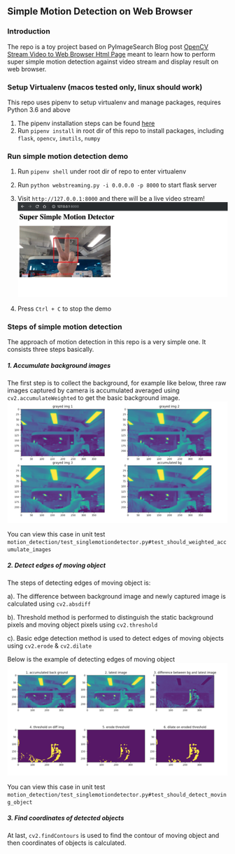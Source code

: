 ## Simple Motion Detection on Web Browser

### Introduction
The repo is a toy project based on PyImageSearch Blog post [OpenCV Stream Video to Web Browser Html Page](https://www.pyimagesearch.com/2019/09/02/opencv-stream-video-to-web-browser-html-page/#post_downloads) meant to learn how to perform super simple motion detection against video stream and display result on web browser.

### Setup Virtualenv (macos tested only, linux should work)
This repo uses pipenv to setup virtualenv and manage packages, requires Python 3.6 and above 
1. The pipenv installation steps can be found [here](https://github.com/pypa/pipenv)
2. Run `pipenv install` in root dir of this repo to install packages, including `flask`, `opencv`, `imutils`, `numpy`

### Run simple motion detection demo
1. Run `pipenv shell` under root dir of repo to enter virtualenv
2. Run `python webstreaming.py -i 0.0.0.0 -p 8000` to start flask server
3. Visit `http://127.0.0.1:8000` and there will be a live video stream!
![Motion Detector Demo](resources/motion_detection.png)

4. Press `Ctrl + C` to stop the demo

### Steps of simple motion detection
The approach of motion detection in this repo is a very simple one. It consists three steps basically.

##### 1. Accumulate background images
The first step is to collect the background, for example like below, three raw images captured by camera is accumulated averaged using `cv2.accumulateWeighted` to get the basic background image.
![Accumulated Background Image](resources/accumulated_bg_generation.png)

You can view this case in unit test `motion_detection/test_singlemotiondetector.py#test_should_weighted_accumulate_images`

##### 2. Detect edges of moving object
The steps of detecting edges of moving object is:
 
a). The difference between background image and newly captured image is calculated using `cv2.absdiff`

b). Threshold method is performed to distinguish the static background pixels and moving object pixels using `cv2.threshold`

c). Basic edge detection method is used to detect edges of moving objects using `cv2.erode` & `cv2.dilate`

Below is the example of detecting edges of moving object
![Detect edges of moving object](resources/motion_detection_steps_demo.png)

You can view this case in unit test `motion_detection/test_singlemotiondetector.py#test_should_detect_moving_object`

##### 3. Find coordinates of detected objects
At last, `cv2.findContours` is used to find the contour of moving object and then coordinates of objects is calculated. 
